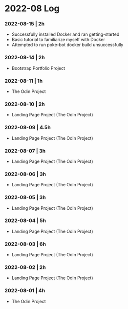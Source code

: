 # 2022-08 Log

### 2022-08-15 | 2h
- Successfully installed Docker and ran getting-started
- Basic tutorial to familiarize myself with Docker
- Attempted to run poke-bot docker build unsuccessfully

### 2022-08-14 | 2h
- Bootstrap Portfolio Project

### 2022-08-11 | 1h
- The Odin Project

### 2022-08-10 | 2h
- Landing Page Project (The Odin Project)

### 2022-08-09 | 4.5h
- Landing Page Project (The Odin Project)

### 2022-08-07 | 3h
- Landing Page Project (The Odin Project)

### 2022-08-06 | 3h
- Landing Page Project (The Odin Project)

### 2022-08-05 | 3h
- Landing Page Project (The Odin Project)

### 2022-08-04 | 5h
- Landing Page Project (The Odin Project)

### 2022-08-03 | 6h
- Landing Page Project (The Odin Project)

### 2022-08-02 | 2h
- Landing Page Project (The Odin Project)

### 2022-08-01 | 4h
- The Odin Project
